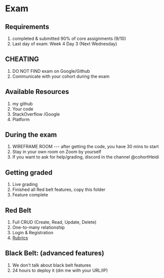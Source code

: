 # Exam

## Requirements
1. completed & submitted 90% of core assignments (9/10)
2. Last day of exam: Week 4 Day 3 (Next Wednesday)

## CHEATING
1. DO NOT FIND exam on Google/Github
2. Communicate with your cohort during the exam

## Available Resources
1. my github
2. Your code
3. StackOverflow /Google
4. Platform

## During the exam
1. WIREFRAME ROOM --- after getting the code, you have 30 mins to start
2. Stay in your own room on Zoom by yourself
3. If you want to ask for help/grading, discord in the channel @cohortHeidi  

## Getting graded
1. Live grading
2. Finished all Red belt features, copy this folder
3. Feature complete 

## Red Belt
1. Full CRUD (Create, Read, Update, Delete)
2. One-to-many relationship
3. Login & Registration
4. <a href="https://login.codingdojo.com/m/315/9537/81392"> Rubrics </a>


## Black Belt: (advanced features) 
1. We don't talk about black belt features 
2. 24 hours to deploy it (dm me with your URL/IP)
